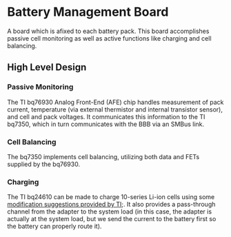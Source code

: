 # Battery Management Board
A board which is afixed to each battery pack. This board accomplishes passive cell monitoring as well as active functions like charging and cell balancing.

## High Level Design

### Passive Monitoring
The TI bq76930 Analog Front-End (AFE) chip handles measurement of pack current, temperature (via external thermistor and internal transistor sensor), and cell and pack voltages. It communicates this information to the TI bq7350, which in turn communicates with the BBB via an SMBus link.

### Cell Balancing
The bq7350 implements cell balancing, utilizing both data and FETs supplied by the bq76930.

### Charging
The TI bq24610 can be made to charge 10-series Li-ion cells using some <a href="https://e2e.ti.com/cfs-file/__key/telligent-evolution-components-attachments/00-179-01-00-00-22-06-68/bq24610EVM_2D00_HV-7_2D00_16-cell-Li-Ion-chargers_5F00_en.pdf" target=0>modification suggestions provided by TI</a>;. It also provides a pass-through channel from the adapter to the system load (in this case, the adapter is actually at the system load, but we send the current to the battery first so the battery can properly route it).